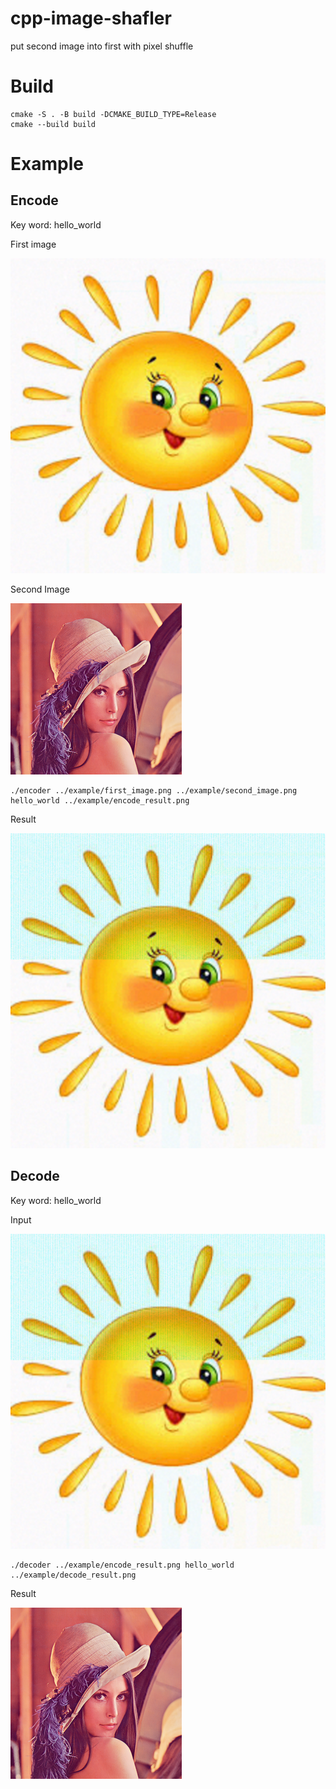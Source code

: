 # cpp-image-shafler
put second image into first with pixel shuffle

# Build
```
cmake -S . -B build -DCMAKE_BUILD_TYPE=Release
cmake --build build
```

# Example 

## Encode

Key word: hello_world

First image

![first_text](./example/first_image.png?raw=true)

Second Image

![second image](./example/second_image.png?raw=true)

```
./encoder ../example/first_image.png ../example/second_image.png hello_world ../example/encode_result.png

```

Result

![encode image](./example/encode_result.png?raw=true)

## Decode 

Key word: hello_world

Input

![encode image](./example/encode_result.png?raw=true)

```
./decoder ../example/encode_result.png hello_world ../example/decode_result.png
```

Result

![decode image](./example/decode_result.png?raw=true)
 
